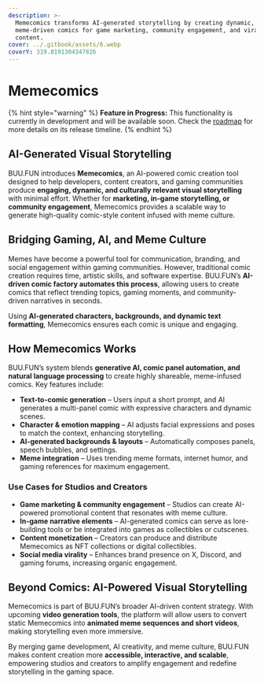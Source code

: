 ```yaml
---
description: >-
  Memecomics transforms AI-generated storytelling by creating dynamic,
  meme-driven comics for game marketing, community engagement, and viral
  content.
cover: ../.gitbook/assets/6.webp
coverY: 319.8191304347826
---
```


# Memecomics

{% hint style="warning" %}
**Feature in Progress:** This functionality is currently in development and will be available soon. Check the [roadmap](../timeline/roadmap.md) for more details on its release timeline.
{% endhint %}

## AI-Generated Visual Storytelling

BUU.FUN introduces **Memecomics**, an AI-powered comic creation tool designed to help developers, content creators, and gaming communities produce **engaging, dynamic, and culturally relevant visual storytelling** with minimal effort. Whether for **marketing, in-game storytelling, or community engagement**, Memecomics provides a scalable way to generate high-quality comic-style content infused with meme culture.

## **Bridging Gaming, AI, and Meme Culture**

Memes have become a powerful tool for communication, branding, and social engagement within gaming communities. However, traditional comic creation requires time, artistic skills, and software expertise. BUU.FUN’s **AI-driven comic factory automates this process**, allowing users to create comics that reflect trending topics, gaming moments, and community-driven narratives in seconds.

Using **AI-generated characters, backgrounds, and dynamic text formatting**, Memecomics ensures each comic is unique and engaging.

## **How Memecomics Works**

BUU.FUN’s system blends **generative AI, comic panel automation, and natural language processing** to create highly shareable, meme-infused comics. Key features include:

* **Text-to-comic generation** – Users input a short prompt, and AI generates a multi-panel comic with expressive characters and dynamic scenes.
* **Character & emotion mapping** – AI adjusts facial expressions and poses to match the context, enhancing storytelling.
* **AI-generated backgrounds & layouts** – Automatically composes panels, speech bubbles, and settings.
* **Meme integration** – Uses trending meme formats, internet humor, and gaming references for maximum engagement.

### **Use Cases for Studios and Creators**

* **Game marketing & community engagement** – Studios can create AI-powered promotional content that resonates with meme culture.
* **In-game narrative elements** – AI-generated comics can serve as lore-building tools or be integrated into games as collectibles or cutscenes.
* **Content monetization** – Creators can produce and distribute Memecomics as NFT collections or digital collectibles.
* **Social media virality** – Enhances brand presence on X, Discord, and gaming forums, increasing organic engagement.

## **Beyond Comics: AI-Powered Visual Storytelling**

Memecomics is part of BUU.FUN’s broader AI-driven content strategy. With upcoming **video generation tools**, the platform will allow users to convert static Memecomics into **animated meme sequences and short videos**, making storytelling even more immersive.

By merging game development, AI creativity, and meme culture, BUU.FUN makes content creation more **accessible, interactive, and scalable**, empowering studios and creators to amplify engagement and redefine storytelling in the gaming space.
